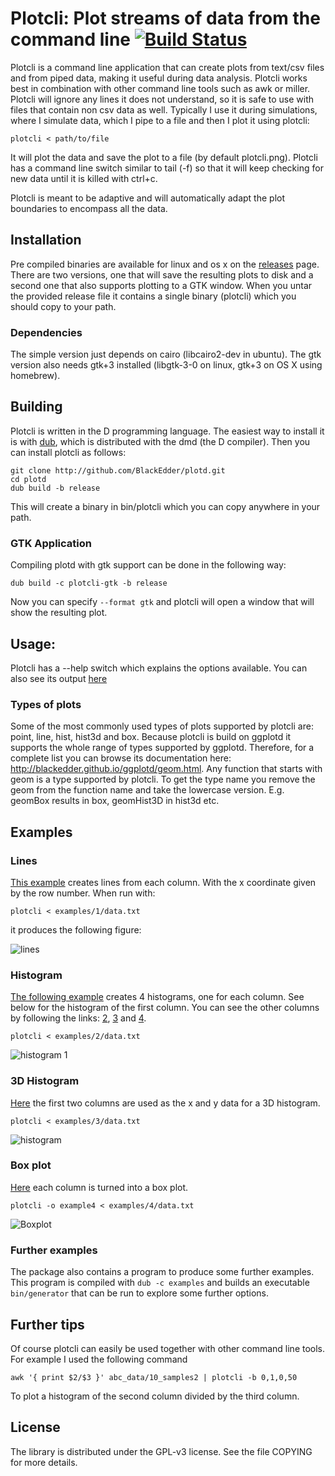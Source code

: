 # Plotcli: Plot streams of data from the command line [![Build Status](https://travis-ci.org/BlackEdder/plotd.svg?branch=master)](https://travis-ci.org/BlackEdder/plotd)

Plotcli is a command line application that can create plots from text/csv
files and from piped data, making it useful during data analysis. Plotcli
works best in combination with other command line tools such as awk or miller. Plotcli will ignore any lines it does not understand, so it is safe to use with files that contain non csv data as well. Typically I use it during simulations, where I simulate data, which I pipe to a file and then I plot it using plotcli:

```
plotcli < path/to/file
```

It will plot the data and save the plot to a file (by default plotcli.png). Plotcli has a command line switch similar to tail (-f) so that it will keep checking for new data until it is killed with ctrl+c.

Plotcli is meant to be adaptive and will automatically adapt the plot boundaries to encompass all the data.

## Installation

Pre compiled binaries are available for linux and os x on the 
[releases](https://github.com/BlackEdder/plotd/releases) page. There are two versions, one that will save the resulting plots to disk and a second one that also supports plotting to a GTK window. When you untar the provided release file it contains a single binary (plotcli) which you should copy to your path.

### Dependencies

The simple version just depends on cairo (libcairo2-dev in ubuntu). The gtk version also needs gtk+3 installed (libgtk-3-0 on linux, gtk+3 on OS X using homebrew).

## Building

Plotcli is written in the D programming language. The easiest way to install it is with [dub](https://github.com/D-Programming-Language/dub), which is distributed with the dmd (the D compiler). Then you can install
plotcli as follows:

```
git clone http://github.com/BlackEdder/plotd.git
cd plotd
dub build -b release
```

This will create a binary in bin/plotcli which you can copy anywhere in your path.

### GTK Application

Compiling plotd with gtk support can be done in the following way:

```
dub build -c plotcli-gtk -b release
```

Now you can specify `--format gtk` and plotcli will open a window that will show the resulting plot.

## Usage:

Plotcli has a --help switch which explains the options available. You can also see its output 
[here](http://blackedder.github.io/plotd/images/help.txt)

### Types of plots

Some of the most commonly used types of plots supported by plotcli are: point, line, hist, hist3d and box. Because plotcli is build on ggplotd it supports the whole range of types supported by ggplotd. Therefore, for a complete list you can browse its documentation here: http://blackedder.github.io/ggplotd/geom.html. Any function that starts with geom is a type supported by plotcli. To get the type name you remove the geom from the function name and take the lowercase version. E.g. geomBox results in box, geomHist3D in hist3d etc.

## Examples

### Lines

[This example](https://github.com/BlackEdder/plotd/blob/master/examples/1/data.txt) creates lines from each column. With the x coordinate given by the row number. When run with:

```
plotcli < examples/1/data.txt
```

it produces the following figure:

![lines](http://blackedder.github.io/plotd/images/example1.png)

### Histogram

[The following example](https://github.com/BlackEdder/plotd/blob/master/examples/2/data.txt) creates 4 histograms, one for each column. See below for the histogram of the first column. You can see the other columns by following the links: [2](http://blackedder.github.io/plotd/images/example2b.png), [3](http://blackedder.github.io/plotd/images/example2c.png) and [4](http://blackedder.github.io/plotd/images/example2d.png).

```
plotcli < examples/2/data.txt
```

![histogram 1](http://blackedder.github.io/plotd/images/example2a.png)

### 3D Histogram

[Here](https://github.com/BlackEdder/plotd/blob/master/examples/3/data.txt) the first two columns are used as the x and y data for a 3D histogram.

```
plotcli < examples/3/data.txt
```

![histogram](http://blackedder.github.io/plotd/images/example3a.png)

### Box plot

[Here](https://github.com/BlackEdder/plotd/blob/master/examples/4/data.txt) each column is turned into a box plot.

```
plotcli -o example4 < examples/4/data.txt
```

![Boxplot](http://blackedder.github.io/plotd/images/example4.png)

### Further examples

The package also contains a program to produce some further examples. This program is compiled with `dub -c examples` and builds an executable `bin/generator` that can be run to explore some further options. 

## Further tips

Of course plotcli can easily be used together with other command line tools. For example I used the following command 
```
awk '{ print $2/$3 }' abc_data/10_samples2 | plotcli -b 0,1,0,50
```
To plot a histogram of the second column divided by the third column.

## License

The library is distributed under the GPL-v3 license. See the file COPYING for more details.
